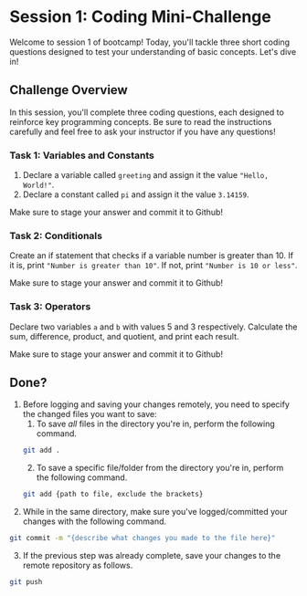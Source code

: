 # Session 1: Coding Mini-Challenge

Welcome to session 1 of bootcamp! Today, you'll tackle three short coding questions designed to test your understanding of basic concepts. Let's dive in!

## Challenge Overview

In this session, you'll complete three coding questions, each designed to reinforce key programming concepts. Be sure to read the instructions carefully and feel free to ask your instructor if you have any questions!

### Task 1: Variables and Constants
1. Declare a variable called `greeting` and assign it the value `"Hello, World!"`.
2. Declare a constant called `pi` and assign it the value `3.14159`.

Make sure to stage your answer and commit it to Github!

### Task 2: Conditionals
Create an if statement that checks if a variable number is greater than 10. If it is, print `"Number is greater than 10"`. If not, print `"Number is 10 or less"`.

Make sure to stage your answer and commit it to Github!


### Task 3: Operators
Declare two variables `a` and `b` with values 5 and 3 respectively.
Calculate the sum, difference, product, and quotient, and print each result.

Make sure to stage your answer and commit it to Github!


## Done?
1. Before logging and saving your changes remotely, you need to specify the changed files you want to save:
   1. To save *all* files in the directory you're in, perform the following command.
   ```bash
   git add .
   ```
   2. To save a specific file/folder from the directory you're in, perform the following command.
   ```bash
   git add {path to file, exclude the brackets}
   ```
3. While in the same directory, make sure you've logged/committed your changes with the following command.
```bash
git commit -m "{describe what changes you made to the file here}"
```
3. If the previous step was already complete, save your changes to the remote repository as follows.
```bash
git push
```

